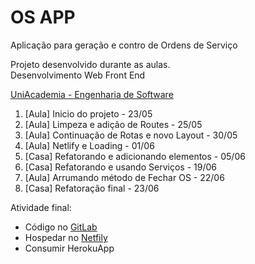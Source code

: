 # OS APP

Aplicação para geração e contro de Ordens de Serviço

Projeto desenvolvido durante as aulas.  
Desenvolvimento Web Front End  

[UniAcademia - Engenharia de Software](https://www.uniacademia.edu.br/curso/engenharia-de-software)

1. [Aula] Inicio do projeto - 23/05
2. [Aula] Limpeza e adição de Routes - 25/05
3. [Aula] Continuação de Rotas e novo Layout - 30/05
4. [Aula] Netlify e Loading - 01/06
5. [Casa] Refatorando e adicionando elementos - 05/06
6. [Casa] Refatorando e usando Serviços - 19/06
7. [Aula] Arrumando método de Fechar OS - 22/06
8. [Casa] Refatoração final - 23/06

Atividade final:
- Código no [GitLab](https://gitlab.com/aula-daves/uniacademia/2022-1/laura/os-app)
- Hospedar no [Netfily](https://app.netlify.com/sites/os-app-forclass/overview)
- Consumir HerokuApp
